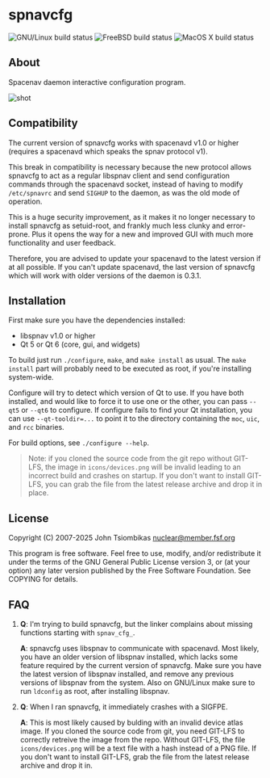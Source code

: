 spnavcfg
========

![GNU/Linux build status](https://github.com/FreeSpacenav/spnavcfg/actions/workflows/build_gnulinux.yml/badge.svg)
![FreeBSD build status](https://github.com/FreeSpacenav/spnavcfg/actions/workflows/build_freebsd.yml/badge.svg)
![MacOS X build status](https://github.com/FreeSpacenav/spnavcfg/actions/workflows/build_macosx.yml/badge.svg)

About
-----
Spacenav daemon interactive configuration program.

![shot](http://spacenav.sourceforge.net/images/spnavcfg1-shot-thumb.png)


Compatibility
-------------
The current version of spnavcfg works with spacenavd v1.0 or higher (requires a
spacenavd which speaks the spnav protocol v1).

This break in compatibility is necessary because the new protocol allows
spnavcfg to act as a regular libspnav client and send configuration commands
through the spacenavd socket, instead of having to modify `/etc/spnavrc` and
send `SIGHUP` to the daemon, as was the old mode of operation.

This is a huge security improvement, as it makes it no longer necessary to
install spnavcfg as setuid-root, and frankly much less clunky and error-prone.
Plus it opens the way for a new and improved GUI with much more functionality
and user feedback.

Therefore, you are advised to update your spacenavd to the latest version if at
all possible. If you can't update spacenavd, the last version of spnavcfg
which will work with older versions of the daemon is 0.3.1.

Installation
------------
First make sure you have the dependencies installed:
  - libspnav v1.0 or higher
  - Qt 5 or Qt 6 (core, gui, and widgets)

To build just run `./configure`, `make`, and `make install` as usual.
The `make install` part will probably need to be executed as root, if you're
installing system-wide.

Configure will try to detect which version of Qt to use. If you have both
installed, and would like to force it to use one or the other, you can pass
`--qt5` or `--qt6` to configure.  If configure fails to find your Qt
installation, you can use `--qt-tooldir=...` to point it to the directory
containing the `moc`, `uic`, and `rcc` binaries.

For build options, see `./configure --help`.

> Note: if you cloned the source code from the git repo without GIT-LFS, the
> image in `icons/devices.png` will be invalid leading to an incorrect build and
> crashes on startup. If you don't want to install GIT-LFS, you can grab the
> file from the latest release archive and drop it in place.

License
-------
Copyright (C) 2007-2025 John Tsiombikas <nuclear@member.fsf.org>

This program is free software. Feel free to use, modify, and/or redistribute
it under the terms of the GNU General Public License version 3, or (at your
option) any later version published by the Free Software Foundation.
See COPYING for details.

FAQ
---
  1. **Q**: I'm trying to build spnavcfg, but the linker complains about missing
     functions starting with `spnav_cfg_`.
     
     **A**: spnavcfg uses libspnav to communicate with spacenavd. Most likely,
     you have an older version of libspnav installed, which lacks some feature
     required by the current version of spnavcfg. Make sure you have the latest
     version of libspnav installed, and remove any previous versions of libspnav
     from the system. Also on GNU/Linux make sure to run `ldconfig` as root,
     after installing libspnav.

  2. **Q**: When I ran spnavcfg, it immediately crashes with a SIGFPE.
     
     **A**: This is most likely caused by bulding with an invalid device atlas
     image. If you cloned the source code from git, you need GIT-LFS to
     correctly retreive the image from the repo. Without GIT-LFS, the file
     `icons/devices.png` will be a text file with a hash instead of a PNG file.
     If you don't want to install GIT-LFS, grab the file from the latest release
     archive and drop it in.
